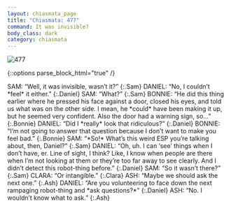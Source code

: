 ```yaml
---
layout: chiasmata_page
title: "Chiasmata: 477"
command: It was invisible?
body_class: dark
category: chiasmata
---
```


![477](/chiasmata/images/narrative/)

{::options parse_block_html="true" /}
<div class="dialogue">
SAM: “Well, it was invisible, wasn’t it?”
{:.Sam}
DANIEL: “No, I couldn’t *feel* it either.”
{:.Daniel}
SAM: “What?”
{:.Sam}
BONNIE: “He did this thing earlier where he pressed his face against a door, closed his eyes, and told us what was on the other side. I mean, he *could* have been making it up, but he seemed very confident. Also the door had a warning sign, so...”
{:.Bonnie}
DANIEL: “Did I *really* look that ridiculous?”
{:.Daniel}
BONNIE: “I’m not going to answer that question because I don’t want to make you feel bad.”
{:.Bonnie}
SAM: “*So!* What’s this weird ESP you’re talking about, then, Daniel?”
{:.Sam}
DANIEL: “Oh, uh. I can ‘see’ things when I don’t have, er. Line of sight, I think? Like, I know when people are there when I’m not looking at them or they’re too far away to see clearly. And I didn’t detect this robot-thing before.”
{:.Daniel}
SAM: “So it wasn’t there?”
{:.Sam}
CLARA: “Or intangible.”
{:.Clara}
ASH: “Maybe we should ask the next one.”
{:.Ash}
DANIEL: “Are you volunteering to face down the next rampaging robot-thing and *ask questions?*”
{:.Daniel}
ASH: “No. I wouldn’t know what to ask.”
{:.Ash}
</div>